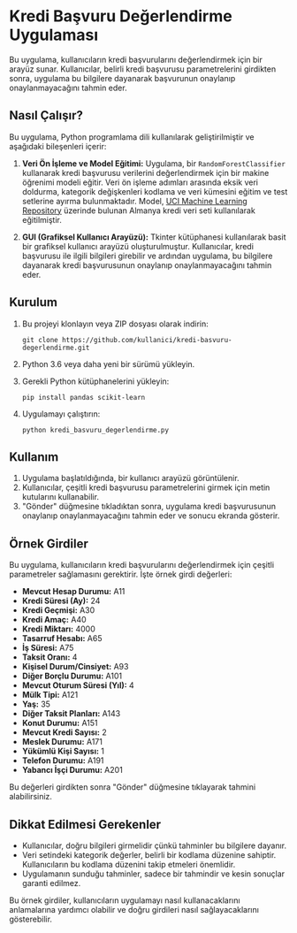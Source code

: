 # Kredi Başvuru Değerlendirme Uygulaması

Bu uygulama, kullanıcıların kredi başvurularını değerlendirmek için bir arayüz sunar. Kullanıcılar, belirli kredi başvurusu parametrelerini girdikten sonra, uygulama bu bilgilere dayanarak başvurunun onaylanıp onaylanmayacağını tahmin eder.

## Nasıl Çalışır?

Bu uygulama, Python programlama dili kullanılarak geliştirilmiştir ve aşağıdaki bileşenleri içerir:

1. **Veri Ön İşleme ve Model Eğitimi:** Uygulama, bir `RandomForestClassifier` kullanarak kredi başvurusu verilerini değerlendirmek için bir makine öğrenimi modeli eğitir. Veri ön işleme adımları arasında eksik veri doldurma, kategorik değişkenleri kodlama ve veri kümesini eğitim ve test setlerine ayırma bulunmaktadır. Model, [UCI Machine Learning Repository](https://archive.ics.uci.edu/ml/index.php) üzerinde bulunan Almanya kredi veri seti kullanılarak eğitilmiştir.

2. **GUI (Grafiksel Kullanıcı Arayüzü):** Tkinter kütüphanesi kullanılarak basit bir grafiksel kullanıcı arayüzü oluşturulmuştur. Kullanıcılar, kredi başvurusu ile ilgili bilgileri girebilir ve ardından uygulama, bu bilgilere dayanarak kredi başvurusunun onaylanıp onaylanmayacağını tahmin eder.

## Kurulum

1. Bu projeyi klonlayın veya ZIP dosyası olarak indirin:

    ```
    git clone https://github.com/kullanici/kredi-basvuru-degerlendirme.git
    ```

2. Python 3.6 veya daha yeni bir sürümü yükleyin.

3. Gerekli Python kütüphanelerini yükleyin:

    ```
    pip install pandas scikit-learn
    ```

4. Uygulamayı çalıştırın:

    ```
    python kredi_basvuru_degerlendirme.py
    ```

## Kullanım

1. Uygulama başlatıldığında, bir kullanıcı arayüzü görüntülenir.
2. Kullanıcılar, çeşitli kredi başvurusu parametrelerini girmek için metin kutularını kullanabilir.
3. "Gönder" düğmesine tıkladıktan sonra, uygulama kredi başvurusunun onaylanıp onaylanmayacağını tahmin eder ve sonucu ekranda gösterir.

## Örnek Girdiler

Bu uygulama, kullanıcıların kredi başvurularını değerlendirmek için çeşitli parametreler sağlamasını gerektirir. İşte örnek girdi değerleri:

- **Mevcut Hesap Durumu:** A11
- **Kredi Süresi (Ay):** 24
- **Kredi Geçmişi:** A30
- **Kredi Amaç:** A40
- **Kredi Miktarı:** 4000
- **Tasarruf Hesabı:** A65
- **İş Süresi:** A75
- **Taksit Oranı:** 4
- **Kişisel Durum/Cinsiyet:** A93
- **Diğer Borçlu Durumu:** A101
- **Mevcut Oturum Süresi (Yıl):** 4
- **Mülk Tipi:** A121
- **Yaş:** 35
- **Diğer Taksit Planları:** A143
- **Konut Durumu:** A151
- **Mevcut Kredi Sayısı:** 2
- **Meslek Durumu:** A171
- **Yükümlü Kişi Sayısı:** 1
- **Telefon Durumu:** A191
- **Yabancı İşçi Durumu:** A201

Bu değerleri girdikten sonra "Gönder" düğmesine tıklayarak tahmini alabilirsiniz.

## Dikkat Edilmesi Gerekenler

- Kullanıcılar, doğru bilgileri girmelidir çünkü tahminler bu bilgilere dayanır.
- Veri setindeki kategorik değerler, belirli bir kodlama düzenine sahiptir. Kullanıcıların bu kodlama düzenini takip etmeleri önemlidir.
- Uygulamanın sunduğu tahminler, sadece bir tahmindir ve kesin sonuçlar garanti edilmez.

Bu örnek girdiler, kullanıcıların uygulamayı nasıl kullanacaklarını anlamalarına yardımcı olabilir ve doğru girdileri nasıl sağlayacaklarını gösterebilir.

